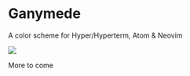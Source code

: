 # Ganymede

A color scheme for Hyper/Hyperterm, Atom & Neovim

![](http://bukk.it/cookie-wait.gif)

More to come
